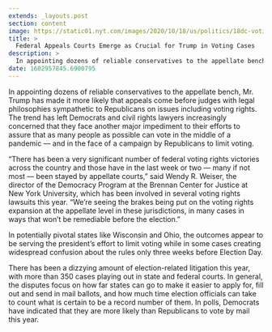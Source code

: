 ```yaml
--- 
extends: _layouts.post 
section: content 
image: https://static01.nyt.com/images/2020/10/18/us/politics/18dc-voting-print1/merlin_178632708_7ade44a4-d9e6-4bb6-b890-1590da70da45-facebookJumbo.jpg 
title: > 
  Federal Appeals Courts Emerge as Crucial for Trump in Voting Cases 
description: > 
  In appointing dozens of reliable conservatives to the appellate bench, Mr. Trump has made it more likely that appeals come before judges with legal philosophies sympathetic to Republicans on issues including voting rights.The trend has left Democrats and civil rights lawyers increasingly concerned that they face another major impediment to their efforts to assure that as many people as possible can vote in the middle of a pandemic — and in the face of a campaign by Republicans to limit voting.“There has been a very significant number of federal voting rights victories across the country and those have in the last week or two — many if not most — been stayed by appellate courts,” said Wendy R. Weiser, the director of the Democracy Program at the Brennan Center for Justice at New York University, which has been involved in several voting rights lawsuits this year.There has been a dizzying amount of election-related litigation this year, with more than 350 cases playing out in state and federal courts.In polls, Democrats have indicated that they are more likely than Republicans to vote by mail this year. 
date: 1602957845.6900795 
--- 
```

In appointing dozens of reliable conservatives to the appellate bench, Mr. Trump has made it more likely that appeals come before judges with legal philosophies sympathetic to Republicans on issues including voting rights. The trend has left Democrats and civil rights lawyers increasingly concerned that they face another major impediment to their efforts to assure that as many people as possible can vote in the middle of a pandemic — and in the face of a campaign by Republicans to limit voting.

“There has been a very significant number of federal voting rights victories across the country and those have in the last week or two — many if not most — been stayed by appellate courts,” said Wendy R. Weiser, the director of the Democracy Program at the Brennan Center for Justice at New York University, which has been involved in several voting rights lawsuits this year. “We’re seeing the brakes being put on the voting rights expansion at the appellate level in these jurisdictions, in many cases in ways that won’t be remediable before the election.”

In potentially pivotal states like Wisconsin and Ohio, the outcomes appear to be serving the president’s effort to limit voting while in some cases creating widespread confusion about the rules only three weeks before Election Day.

There has been a dizzying amount of election-related litigation this year, with more than 350 cases playing out in state and federal courts. In general, the disputes focus on how far states can go to make it easier to apply for, fill out and send in mail ballots, and how much time election officials can take to count what is certain to be a record number of them. In polls, Democrats have indicated that they are more likely than Republicans to vote by mail this year.